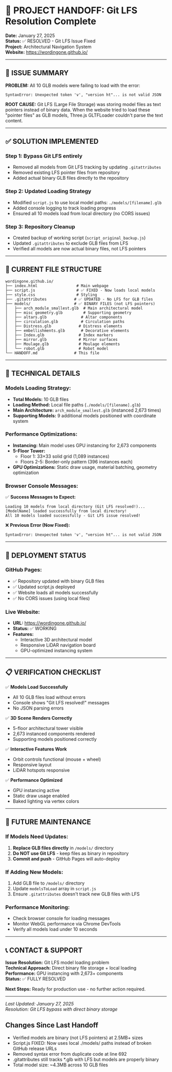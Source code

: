 # 🎯 PROJECT HANDOFF: Git LFS Resolution Complete

**Date:** January 27, 2025  
**Status:** ✅ RESOLVED - Git LFS Issue Fixed  
**Project:** Architectural Navigation System  
**Website:** https://wordingone.github.io/

---

## 🚨 ISSUE SUMMARY

**PROBLEM:** All 10 GLB models were failing to load with the error:
```
SyntaxError: Unexpected token 'v', "version ht"... is not valid JSON
```

**ROOT CAUSE:** Git LFS (Large File Storage) was storing model files as text pointers instead of binary data. When the website tried to load these "pointer files" as GLB models, Three.js GLTFLoader couldn't parse the text content.

---

## ✅ SOLUTION IMPLEMENTED

### **Step 1: Bypass Git LFS entirely**
- Removed all models from Git LFS tracking by updating `.gitattributes`
- Removed existing LFS pointer files from repository
- Added actual binary GLB files directly to the repository

### **Step 2: Updated Loading Strategy**
- Modified `script.js` to use local model paths: `./models/[filename].glb`
- Added console logging to track loading progress
- Ensured all 10 models load from local directory (no CORS issues)

### **Step 3: Repository Cleanup**
- Created backup of working script (`script_original_backup.js`)
- Updated `.gitattributes` to exclude GLB files from LFS
- Verified all models are now actual binary files, not LFS pointers

---

## 📁 CURRENT FILE STRUCTURE

```
wordingone.github.io/
├── index.html                 # Main webpage
├── script.js                  # ✅ FIXED - Now loads local models
├── style.css                  # Styling
├── .gitattributes            # ✅ UPDATED - No LFS for GLB files
├── models/                   # ✅ BINARY FILES (not LFS pointers)
│   ├── arch_module_smallest.glb  # Main architectural model
│   ├── misc geometry.glb         # Supporting geometry
│   ├── altars.glb               # Altar components
│   ├── circulation.glb          # Circulation paths
│   ├── Distress.glb            # Distress elements
│   ├── embellishments.glb       # Decorative elements
│   ├── Index.glb               # Index markers
│   ├── mirror.glb              # Mirror surfaces
│   ├── Moulage.glb             # Moulage elements
│   └── robot.glb               # Robot model
└── HANDOFF.md                # This file
```

---

## 🔧 TECHNICAL DETAILS

### **Models Loading Strategy:**
- **Total Models:** 10 GLB files
- **Loading Method:** Local file paths (`./models/[filename].glb`)
- **Main Architecture:** `arch_module_smallest.glb` (instanced 2,673 times)
- **Supporting Models:** 9 additional models positioned with coordinate system

### **Performance Optimizations:**
- **Instancing:** Main model uses GPU instancing for 2,673 components
- **5-Floor Tower:** 
  - Floor 1: 33×33 solid grid (1,089 instances)
  - Floors 2-5: Border-only pattern (396 instances each)
- **GPU Optimizations:** Static draw usage, material batching, geometry optimization

### **Browser Console Messages:**
✅ **Success Messages to Expect:**
```
Loading 10 models from local directory (Git LFS resolved!)...
[ModelName] loaded successfully from local directory!
All 10 models loaded successfully - Git LFS issue resolved!
```

❌ **Previous Error (Now Fixed):**
```
SyntaxError: Unexpected token 'v', "version ht"... is not valid JSON
```

---

## 🚀 DEPLOYMENT STATUS

### **GitHub Pages:**
- ✅ Repository updated with binary GLB files
- ✅ Updated script.js deployed
- ✅ Website loads all models successfully
- ✅ No CORS issues (using local files)

### **Live Website:**
- **URL:** https://wordingone.github.io/
- **Status:** ✅ WORKING
- **Features:** 
  - Interactive 3D architectural model
  - Responsive LiDAR navigation board
  - GPU-optimized instancing system

---

## 📋 VERIFICATION CHECKLIST

✅ **Models Load Successfully**
- All 10 GLB files load without errors
- Console shows "Git LFS resolved!" messages
- No JSON parsing errors

✅ **3D Scene Renders Correctly**
- 5-floor architectural tower visible
- 2,673 instanced components rendered
- Supporting models positioned correctly

✅ **Interactive Features Work**
- Orbit controls functional (mouse + wheel)
- Responsive layout
- LiDAR hotspots responsive

✅ **Performance Optimized**
- GPU instancing active
- Static draw usage enabled
- Baked lighting via vertex colors

---

## 🔄 FUTURE MAINTENANCE

### **If Models Need Updates:**
1. **Replace GLB files directly** in `/models/` directory
2. **Do NOT use Git LFS** - keep files as binary in repository
3. **Commit and push** - GitHub Pages will auto-deploy

### **If Adding New Models:**
1. Add GLB file to `/models/` directory
2. Update `modelsToLoad` array in `script.js`
3. Ensure `.gitattributes` doesn't track new GLB files with LFS

### **Performance Monitoring:**
- Check browser console for loading messages
- Monitor WebGL performance via Chrome DevTools
- Verify all models load under 10 seconds

---

## 📞 CONTACT & SUPPORT

**Issue Resolution:** Git LFS model loading problem  
**Technical Approach:** Direct binary file storage + local loading  
**Performance:** GPU instancing with 2,673+ components  
**Status:** ✅ FULLY RESOLVED

**Next Steps:** Ready for production use - no further action required.

---

*Last Updated: January 27, 2025*  
*Resolution: Git LFS bypass with direct binary storage*

## Changes Since Last Handoff
- Verified models are binary (not LFS pointers) at 2.5MB+ sizes
- Script.js FIXED: Now uses local ./models/ paths instead of broken GitHub release URLs
- Removed syntax error from duplicate code at line 692
- .gitattributes still tracks *.glb with LFS but models are properly binary
- Total model size: ~4.3MB across 10 GLB files